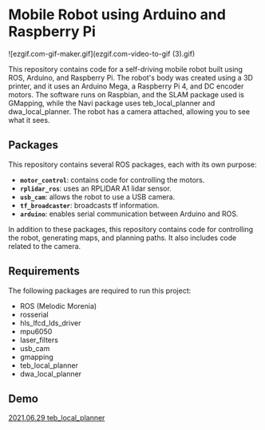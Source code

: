 # **Mobile Robot using Arduino and Raspberry Pi**


![ezgif.com-gif-maker.gif](ezgif.com-video-to-gif (3).gif)

This repository contains code for a self-driving mobile robot built using ROS, Arduino, and Raspberry Pi. The robot's body was created using a 3D printer, and it uses an Arduino Mega, a Raspberry Pi 4, and DC encoder motors. The software runs on Raspbian, and the SLAM package used is GMapping, while the Navi package uses teb_local_planner and dwa_local_planner. The robot has a camera attached, allowing you to see what it sees.

## **Packages**

This repository contains several ROS packages, each with its own purpose:

- **`motor_control`**: contains code for controlling the motors.
- **`rplidar_ros`**: uses an RPLIDAR A1 lidar sensor.
- **`usb_cam`**: allows the robot to use a USB camera.
- **`tf_broadcaster`**: broadcasts tf information.
- **`arduino`**: enables serial communication between Arduino and ROS.

In addition to these packages, this repository contains code for controlling the robot, generating maps, and planning paths. It also includes code related to the camera.

## **Requirements**

The following packages are required to run this project:

- ROS (Melodic Morenia)
- rosserial
- hls_lfcd_lds_driver
- mpu6050
- laser_filters
- usb_cam
- gmapping
- teb_local_planner
- dwa_local_planner

## **Demo**

[2021.06.29 teb_local_planner](https://www.youtube.com/watch?v=n-BzgKhvjr0)
